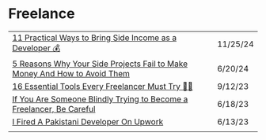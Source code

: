 # Freelance

|                                                                                                                                                                                                |          |
| ---------------------------------------------------------------------------------------------------------------------------------------------------------------------------------------------- | -------- |
| [11 Practical Ways to Bring Side Income as a Developer 💰](https://dev.to/opire/11-practical-ways-to-bring-side-income-as-a-developer-5apm?ref=dailydev)                                       | 11/25/24 |
| [5 Reasons Why Your Side Projects Fail to Make Money And How to Avoid Them](https://dev.to/wasp/5-reasons-why-your-side-projects-fail-to-make-money-and-how-to-avoid-them-4l5m?context=digest) | 6/20/24  |
| [16 Essential Tools Every Freelancer Must Try 🚀💯](https://dev.to/madza/16-essential-tools-every-freelancer-must-try-5h8)                                                                     | 9/12/23  |
| [If You Are Someone Blindly Trying to Become a Freelancer, Be Careful](https://javascript.plainenglish.io/if-you-are-someone-blindly-trying-to-become-a-freelancer-be-careful-2d67a8ddfc69)    | 6/18/23  |
| [I Fired A Pakistani Developer On Upwork](https://levelup.gitconnected.com/i-fired-a-pakistani-developer-on-upwork-a1d1346220db)                                                               | 6/13/23  |
|                                                                                                                                                                                                |          |
